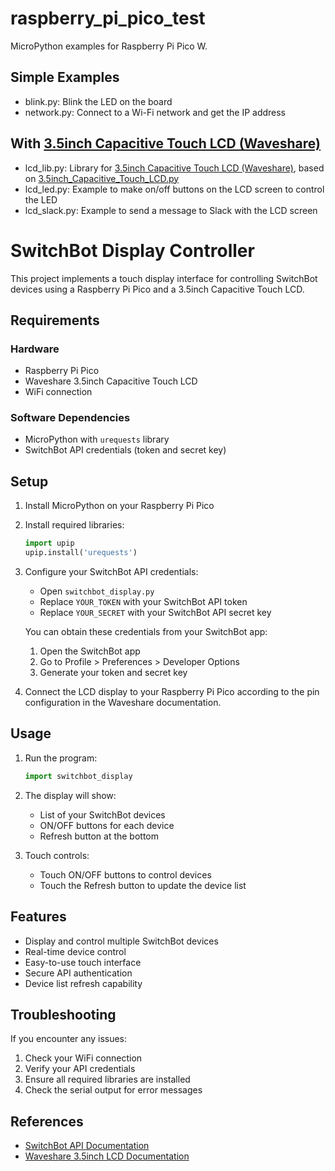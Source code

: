 # raspberry_pi_pico_test

MicroPython examples for Raspberry Pi Pico W.

## Simple Examples

* blink.py: Blink the LED on the board
* network.py: Connect to a Wi-Fi network and get the IP address


## With [3.5inch Capacitive Touch LCD (Waveshare)](https://www.waveshare.com/wiki/3.5inch_Capacitive_Touch_LCD)

* lcd_lib.py: Library for [3.5inch Capacitive Touch LCD (Waveshare)](https://www.waveshare.com/wiki/3.5inch_Capacitive_Touch_LCD), based on [3.5inch_Capacitive_Touch_LCD.py](https://files.waveshare.com/wiki/3.5inch%20Capacitive%20Touch%20LCD/3.5inch_Capacitive_Touch_LCD_Demo_Pico.zip)
* lcd_led.py: Example to make on/off buttons on the LCD screen to control the LED
* lcd_slack.py: Example to send a message to Slack with the LCD screen

# SwitchBot Display Controller

This project implements a touch display interface for controlling SwitchBot devices using a Raspberry Pi Pico and a 3.5inch Capacitive Touch LCD.

## Requirements

### Hardware
- Raspberry Pi Pico
- Waveshare 3.5inch Capacitive Touch LCD
- WiFi connection

### Software Dependencies
- MicroPython with `urequests` library
- SwitchBot API credentials (token and secret key)

## Setup

1. Install MicroPython on your Raspberry Pi Pico
2. Install required libraries:
   ```python
   import upip
   upip.install('urequests')
   ```

3. Configure your SwitchBot API credentials:
   - Open `switchbot_display.py`
   - Replace `YOUR_TOKEN` with your SwitchBot API token
   - Replace `YOUR_SECRET` with your SwitchBot API secret key

   You can obtain these credentials from your SwitchBot app:
   1. Open the SwitchBot app
   2. Go to Profile > Preferences > Developer Options
   3. Generate your token and secret key

4. Connect the LCD display to your Raspberry Pi Pico according to the pin configuration in the Waveshare documentation.

## Usage

1. Run the program:
   ```python
   import switchbot_display
   ```

2. The display will show:
   - List of your SwitchBot devices
   - ON/OFF buttons for each device
   - Refresh button at the bottom

3. Touch controls:
   - Touch ON/OFF buttons to control devices
   - Touch the Refresh button to update the device list

## Features

- Display and control multiple SwitchBot devices
- Real-time device control
- Easy-to-use touch interface
- Secure API authentication
- Device list refresh capability

## Troubleshooting

If you encounter any issues:

1. Check your WiFi connection
2. Verify your API credentials
3. Ensure all required libraries are installed
4. Check the serial output for error messages

## References

- [SwitchBot API Documentation](https://github.com/OpenWonderLabs/SwitchBotAPI)
- [Waveshare 3.5inch LCD Documentation](https://www.waveshare.com/wiki/3.5inch_Capacitive_Touch_LCD)



